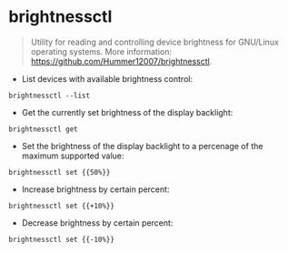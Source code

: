 # brightnessctl

> Utility for reading and controlling device brightness for GNU/Linux operating systems.
> More information: <https://github.com/Hummer12007/brightnessctl>.

- List devices with available brightness control:

`brightnessctl --list`

- Get the currently set brightness of the display backlight:

`brightnessctl get`

- Set the brightness of the display backlight to a percenage of the maximum supported value:

`brightnessctl set {{50%}}`

- Increase brightness by certain percent:

`brightnessctl set {{+10%}}`

- Decrease brightness by certain percent:

`brightnessctl set {{-10%}}`
